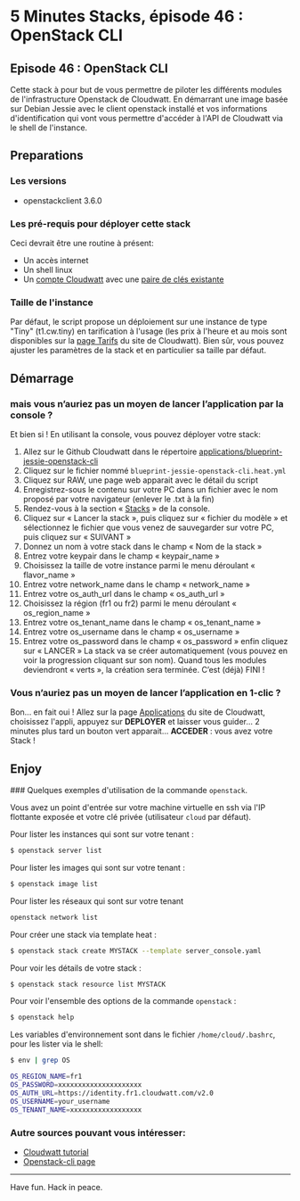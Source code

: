 # 5 Minutes Stacks, épisode 46  : OpenStack CLI #

## Episode 46 : OpenStack CLI

Cette stack à pour but de vous permettre de piloter les différents modules de l'infrastructure Openstack de Cloudwatt.
En démarrant une image basée sur Debian Jessie avec le client openstack installé et vos informations d'identification qui vont vous permettre d'accéder à l'API de Cloudwatt via le shell de l'instance.

## Preparations

### Les versions

* openstackclient 3.6.0

### Les pré-requis pour déployer cette stack

Ceci devrait être une routine à présent:

* Un accès internet
* Un shell linux
* Un [compte Cloudwatt](https://www.cloudwatt.com/cockpit/#/create-contact) avec une [ paire de clés existante](https://console.cloudwatt.com/project/access_and_security/?tab=access_security_tabs__keypairs_tab)

### Taille de l'instance

Par défaut, le script propose un déploiement sur une instance de type "Tiny" (t1.cw.tiny) en tarification à l'usage (les prix à l'heure et au mois sont disponibles sur la [page Tarifs](https://www.cloudwatt.com/fr/produits/tarifs.html) du site de Cloudwatt). Bien sûr, vous pouvez ajuster les paramètres de la stack et en particulier sa taille par défaut.

## Démarrage

### mais vous n’auriez pas un moyen de lancer l’application par la console ?

Et bien si ! En utilisant la console, vous pouvez déployer votre stack:

1.	Allez sur le Github Cloudwatt dans le répertoire [applications/blueprint-jessie-openstack-cli](https://github.com/cloudwatt/applications/tree/master/blueprint-jessie-openstack-cli)
2.	Cliquez sur le fichier nommé `blueprint-jessie-openstack-cli.heat.yml`
3.	Cliquez sur RAW, une page web apparait avec le détail du script
4.	Enregistrez-sous le contenu sur votre PC dans un fichier avec le nom proposé par votre navigateur (enlever le .txt à la fin)
5.  Rendez-vous à la section « [Stacks](https://console.cloudwatt.com/project/stacks/) » de la console.
6.	Cliquez sur « Lancer la stack », puis cliquez sur « fichier du modèle » et sélectionnez le fichier que vous venez de sauvegarder sur votre PC, puis cliquez sur « SUIVANT »
7.	Donnez un nom à votre stack dans le champ « Nom de la stack »
8.	Entrez votre keypair dans le champ « keypair_name »
9.	Choisissez la taille de votre instance parmi le menu déroulant « flavor_name »
10. Entrez votre network_name dans le champ « network_name »
11. Entrez votre os_auth_url dans le champ « os_auth_url  »
12. Choisissez la région (fr1 ou fr2) parmi le menu déroulant « os_region_name »
13. Entrez votre os_tenant_name dans le champ « os_tenant_name »
14. Entrez votre os_username dans le champ « os_username »
15. Entrez votre os_password dans le champ « os_password » enfin cliquez sur « LANCER »
La stack va se créer automatiquement (vous pouvez en voir la progression cliquant sur son nom). Quand tous les modules deviendront « verts », la création sera terminée.
C’est (déjà) FINI !

### Vous n’auriez pas un moyen de lancer l’application en 1-clic ?

Bon... en fait oui ! Allez sur la page [Applications](https://www.cloudwatt.com/fr/applications/index.html) du site de Cloudwatt, choisissez l'appli, appuyez sur **DEPLOYER** et laisser vous guider... 2 minutes plus tard un bouton vert apparait... **ACCEDER** : vous avez votre Stack !


## Enjoy

### Quelques exemples d'utilisation de la commande `openstack`.

Vous avez un point d'entrée sur votre machine virtuelle en ssh via l'IP flottante exposée et votre clé privée (utilisateur `cloud` par défaut).

Pour lister les instances qui sont sur votre tenant :
~~~bash
$ openstack server list
~~~  

Pour lister les images qui sont sur votre tenant :
~~~bash
$ openstack image list
~~~  

Pour lister les réseaux qui sont sur votre tenant
~~~bash
openstack network list
~~~
Pour créer une stack via template heat :
~~~bash
$ openstack stack create MYSTACK --template server_console.yaml
~~~

Pour voir les détails de votre stack :
~~~bash
$ openstack stack resource list MYSTACK
~~~

Pour voir l'ensemble des options de la commande `openstack` :
~~~bash
$ openstack help
~~~

Les variables d'environnement sont dans le fichier `/home/cloud/.bashrc`, pour les lister via le shell:
~~~bash
$ env | grep OS

OS_REGION_NAME=fr1
OS_PASSWORD=xxxxxxxxxxxxxxxxxxxxx
OS_AUTH_URL=https://identity.fr1.cloudwatt.com/v2.0
OS_USERNAME=your_username
OS_TENANT_NAME=xxxxxxxxxxxxxxxxxx
~~~

### Autre sources pouvant vous intéresser:

* [Cloudwatt tutorial](https://support.cloudwatt.com/debuter/cli-fin.html)
* [Openstack-cli page](http://docs.openstack.org/user-guide/cli-cheat-sheet.html)


----
Have fun. Hack in peace.

